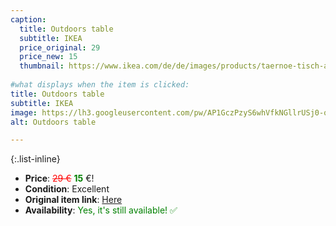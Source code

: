 ```yaml
---
caption:
  title: Outdoors table
  subtitle: IKEA
  price_original: 29
  price_new: 15
  thumbnail: https://www.ikea.com/de/de/images/products/taernoe-tisch-aussen-schwarz-hellbraun-lasiert__0735751_pe740159_s5.jpg
  
#what displays when the item is clicked:
title: Outdoors table
subtitle: IKEA
image: https://lh3.googleusercontent.com/pw/AP1GczPzyS6whVfkNGllrUSj0-qj2NnLV6A6B7KWxPUak66ZW7X34fXeXeWSL9M_M7HSTLf12Tiuxd5DxyfczRmPEM0BfAoW0GEIWs807728Uq5zA_X5p10IIb4vedGhnJiQvExbcqlSmG-TSgXtXNmJfwRklQ=w2168-h1626-s-no-gm?authuser=0
alt: Outdoors table

---
```

{:.list-inline} 
- **Price**: <span style="color:red"><del>29 €</del></span> <span style="color:green">**15**</span> €!
- **Condition**: Excellent
- **Original item link**: [Here](https://www.ikea.com/de/de/p/taernoe-tisch-aussen-schwarz-hellbraun-lasiert-70095429/)
- **Availability**: <span style='color:green'>Yes, it's still available! ✅</span>
